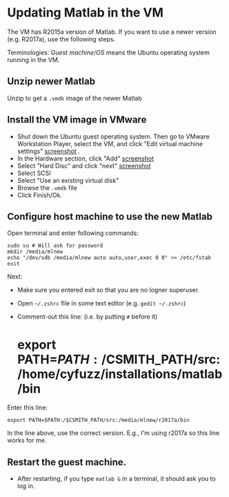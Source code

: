 # Updating Matlab in the VM

The VM has R2015a version of Matlab. If you want to use a newer version (e.g. R2017a), use the following steps.

Terminologies: *Guest machine/OS* means the Ubuntu operating system running in the VM.

## Unzip newer Matlab

Unzip to get a `.vmdk` image of the newer Matlab

## Install the VM image in VMware

 - Shut down the Ubuntu guest operating system. Then go to VMware Workstation Player, select the VM, and 
click "Edit virtual machine settings" [screenshot](https://www.dropbox.com/s/a0muq3zjd2qdnoa/1.PNG?dl=0) . 
 - In the Hardware section, click "Add" [screenshot](https://www.dropbox.com/s/uhahbom0x0jveii/2.PNG?dl=0)
 - Select "Hard Disc" and click "next" [screenshot](https://www.dropbox.com/s/g4cmtt92y38yza5/3.PNG?dl=0)
 - Select SCSI
 - Select "Use an existing virtual disk"
 - Browse the `.vmdk` file
 - Click Finish/Ok.

## Configure host machine to use the new Matlab

Open terminal and enter following commands:

    sudo su # Will ask for password
    mkdir /media/mlnew
    echo "/dev/sdb /media/mlnew auto auto,user,exec 0 0" >> /etc/fstab
    exit

Next:

- Make sure you entered exit so that you are no logner superuser.
- Open `~/.zshrc` file in some text editor (e.g. `gedit ~/.zshrc`)
- Comment-out this line: (i.e. by putting `#` before it)

    # export PATH=$PATH:/$CSMITH_PATH/src:/home/cyfuzz/installations/matlab/bin

Enter this line:

    export PATH=$PATH:/$CSMITH_PATH/src:/media/mlnew/r2017a/bin

In the line above, use the correct version. E.g., I'm using r2017a so this line works for me.

## Restart the guest machine.

 - After restarting, if you type `matlab &` in a terminal, it should ask you to log in. 
